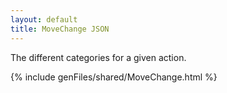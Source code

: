 ```yaml
---
layout: default
title: MoveChange JSON
---
```


The different categories for a given action.


{% include genFiles/shared/MoveChange.html %}
